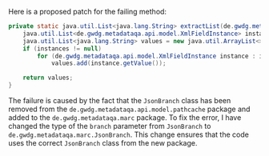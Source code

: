 Here is a proposed patch for the failing method:

```java
private static java.util.List<java.lang.String> extractList(de.gwdg.metadataqa.api.model.pathcache.JsonPathCache cache, de.gwdg.metadataqa.marc.JsonBranch branch) {
    java.util.List<de.gwdg.metadataqa.api.model.XmlFieldInstance> instances = cache.get(branch.getJsonPath());
    java.util.List<java.lang.String> values = new java.util.ArrayList<>();
    if (instances != null)
        for (de.gwdg.metadataqa.api.model.XmlFieldInstance instance : instances)
            values.add(instance.getValue());

    return values;
}
```

The failure is caused by the fact that the `JsonBranch` class has been removed from the `de.gwdg.metadataqa.api.model.pathcache` package and added to the `de.gwdg.metadataqa.marc` package. To fix the error, I have changed the type of the `branch` parameter from `JsonBranch` to `de.gwdg.metadataqa.marc.JsonBranch`. This change ensures that the code uses the correct `JsonBranch` class from the new package.